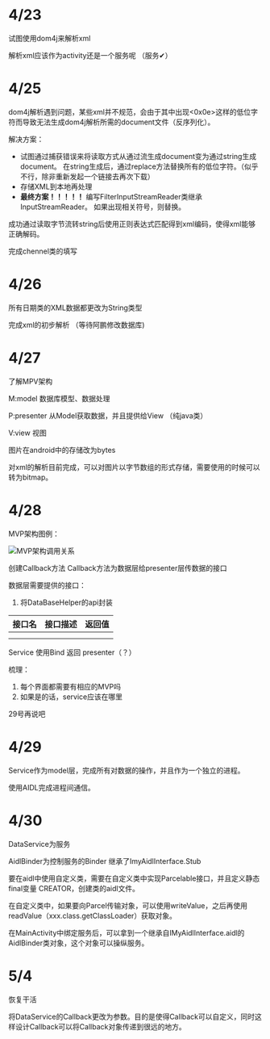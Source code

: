 # 4/23

试图使用dom4j来解析xml

解析xml应该作为activity还是一个服务呢 （服务✔）

# 4/25

dom4j解析遇到问题，某些xml并不规范，会由于其中出现<0x0e>这样的低位字符而导致无法生成dom4j解析所需的document文件（反序列化）。

解决方案：

- 试图通过捕获错误来将读取方式从通过流生成document变为通过string生成document。 在string生成后，通过replace方法替换所有的低位字符。（似乎不行，除非重新发起一个链接去再次下载）
- 存储XML到本地再处理
- **最终方案！！！！！** 编写FilterInputStreamReader类继承InputStreamReader。 如果出现相关符号，则替换。



成功通过读取字节流转string后使用正则表达式匹配得到xml编码，使得xml能够正确解码。

完成chennel类的填写

# 4/26



所有日期类的XML数据都更改为String类型

完成xml的初步解析 （等待阿鹏修改数据库)



# 4/27

了解MPV架构

M:model 数据库模型、数据处理

P:presenter 从Model获取数据，并且提供给View （纯java类）

V:view 视图



图片在android中的存储改为bytes

对xml的解析目前完成，可以对图片以字节数组的形式存储，需要使用的时候可以转为bitmap。



# 4/28

MVP架构图例：

![MVP架构调用关系](http://www.jcodecraeer.com/uploads/userup/13953/1G020140036-F40-0.png)



创建Callback方法 Callback方法为数据层给presenter层传数据的接口

数据层需要提供的接口：

1. 将DataBaseHelper的api封装

| 接口名 | 接口描述 | 返回值 |
| ------ | -------- | ------ |
|        |          |        |
|        |          |        |



Service 使用Bind 返回 presenter（？）

梳理：

1. 每个界面都需要有相应的MVP吗
2. 如果是的话，service应该在哪里

29号再说吧

# 4/29

Service作为model层，完成所有对数据的操作，并且作为一个独立的进程。

使用AIDL完成进程间通信。



# 4/30

DataService为服务

AidlBinder为控制服务的Binder 继承了ImyAidlInterface.Stub

要在aidl中使用自定义类，需要在自定义类中实现Parcelable接口，并且定义静态final变量 CREATOR，创建类的aidl文件。

在自定义类中，如果要向Parcel传输对象，可以使用writeValue，之后再使用readValue（xxx.class.getClassLoader）获取对象。



在MainActivity中绑定服务后，可以拿到一个继承自IMyAidlInterface.aidl的AidlBinder类对象，这个对象可以操纵服务。



# 5/4

恢复干活

将DataService的Callback更改为参数。目的是使得Callback可以自定义，同时这样设计Callback可以将Callback对象传递到很远的地方。





